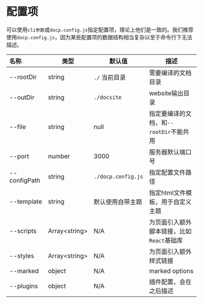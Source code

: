 # 配置项

可以使用`cli参数`或`docp.config.js`指定配置项，理论上他们是一致的。我们推荐使用`docp.config.js`，因为某些配置项的数据结构相当复杂以至于命令行下无法描述。

| 名称         | 类型            | 默认值             | 描述                                      |
| :----------- | --------------- | ------------------ | ----------------------------------------- |
| --rootDir    | string          | `./` 当前目录      | 需要编译的文档目录                        |
| --outDir     | string          | `./docsite`        | website输出目录                           |
| --file       | string          | null               | 指定要编译的文档，和`--rootDir`不能共用   |
| --port       | number          | 3000               | 服务器默认端口号                          |
| --configPath | string          | `./docp.config.js` | 指定配置文件路径                          |
| --template   | string          | 默认使用自带主题   | 指定html文件模板，用于自定义主题          |
| --scripts    | Array\<string\> | N/A                | 为页面引入额外脚本链接，比如`React`基础库 |
| --styles     | Array\<string\> | N/A                | 为页面引入额外样式链接                    |
| --marked     | object          | N/A                | marked options                            |
| --plugins    | object          | N/A                | 插件配置，会在之后描述                    |